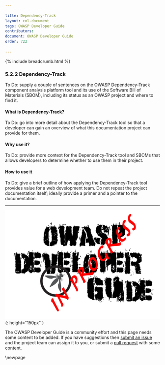 ```yaml
---

title: Dependency-Track
layout: col-document
tags: OWASP Developer Guide
contributors:
document: OWASP Developer Guide
order: 722

---
```


{% include breadcrumb.html %}

### 5.2.2 Dependency-Track

To Do: supply a couple of sentences on the OWASP Dependency-Track component analysis platform tool
and its use of the Software Bill of Materials (SBOM),
including its status as an OWASP project and where to find it.

#### What is Dependency-Track?

To Do: go into more detail about the Dependency-Track tool so that a developer
can gain an overview of what this documentation project can provide for them.

#### Why use it?

To Do: provide more context for the Dependency-Track tool and SBOMs that allows developers to determine
whether to use them in their project.

#### How to use it

To Do: give a brief outline of how applying the Dependency-Track tool provides value for a web development team.
Do not repeat the project documentation itself; ideally provide a primer and a pointer to the documentation.

----

![Developer Guide](../../assets/images/dg_wip.png "OWASP Developer Guide"){: height="150px" }

The OWASP Developer Guide is a community effort and this page needs some content to be added.
If you have suggestions then [submit an issue][issue070202] and the project team can assign it to you,
or submit a [pull request][pr] with some content.

[issue070202]: https://github.com/OWASP/www-project-developer-guide/issues/new?labels=enhancement&template=request.md&title=Update:%2007-implementation/02-dependencies/02-dependency-track
[pr]: https://github.com/OWASP/www-project-developer-guide/pulls

\newpage
